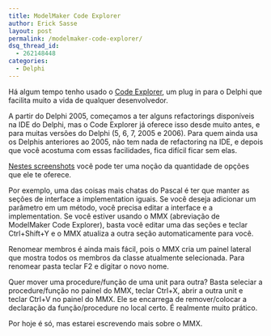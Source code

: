 ```yaml
---
title: ModelMaker Code Explorer
author: Erick Sasse
layout: post
permalink: /modelmaker-code-explorer/
dsq_thread_id:
  - 262148448
categories:
  - Delphi
---
```

H&aacute; algum tempo tenho usado o [Code Explorer][1], um plug in para o Delphi que facilita muito a vida de qualquer desenvolvedor.

A partir do Delphi 2005, come&ccedil;amos a ter alguns refactorings dispon&iacute;veis na IDE do Delphi, mas o Code Explorer j&aacute; oferece isso desde muito antes, e para muitas vers&otilde;es do Delphi (5, 6, 7, 2005 e 2006). Para quem ainda usa os Delphis anteriores ao 2005, n&atilde;o tem nada de refactoring na IDE, e depois que voc&ecirc; acostuma com essas facilidades, fica dif&iacute;cil ficar sem elas.

[Nestes screenshots][2] voc&ecirc; pode ter uma no&ccedil;&atilde;o da quantidade de op&ccedil;&otilde;es que ele te oferece.

Por exemplo, uma das coisas mais chatas do Pascal &eacute; ter que manter as se&ccedil;&otilde;es de interface a implementation iguais. Se voc&ecirc; deseja adicionar um par&acirc;metro em um m&eacute;todo, voc&ecirc; precisa editar a interface e a implementation. Se voc&ecirc; estiver usando o MMX (abrevia&ccedil;&atilde;o de ModelMaker Code Explorer), basta voc&ecirc; editar uma das se&ccedil;&otilde;es e teclar Ctrl+Shift+Y e o MMX atualiza a outra se&ccedil;&atilde;o automaticamente para voc&ecirc;.

Renomear membros &eacute; ainda mais f&aacute;cil, pois o MMX cria um painel lateral que mostra todos os membros da classe atualmente selecionada. Para renomear pasta teclar F2 e digitar o novo nome.

Quer mover uma procedure/fun&ccedil;&atilde;o de uma unit para outra? Basta seleciar a procedure/fun&ccedil;&atilde;o no painel do MMX, teclar Ctrl+X, abrir a outra unit e teclar Ctrl+V no painel do MMX. Ele se encarrega de remover/colocar a declara&ccedil;&atilde;o da fun&ccedil;&atilde;o/procedure no local certo. &Eacute; realmente muito pr&aacute;tico.

Por hoje &eacute; s&oacute;, mas estarei escrevendo mais sobre o MMX.

 [1]: http://www.modelmakertools.com/code-explorer/index.html
 [2]: http://www.modelmakertools.com/code-explorer/screenshots.html